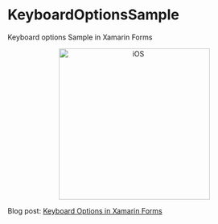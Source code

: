 # KeyboardOptionsSample

Keyboard options Sample in Xamarin Forms 


<p align="center">
<img width="300" height:"700" src="KeyboardOptions.gif" title="iOS"/>
</p>


Blog post: [Keyboard Options in Xamarin Forms](http://www.xamboy.com/2019/02/05/showing-keyboard-options-in-xamarin-forms)
